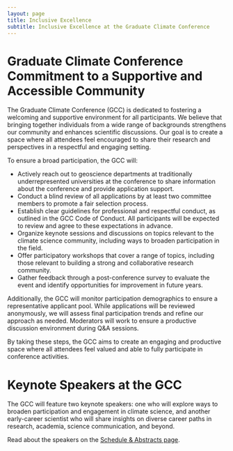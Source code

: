 ```yaml
---
layout: page
title: Inclusive Excellence 
subtitle: Inclusive Excellence at the Graduate Climate Conference
---
```


# Graduate Climate Conference Commitment to a Supportive and Accessible Community

The Graduate Climate Conference (GCC) is dedicated to fostering a welcoming and supportive environment for all participants. We believe that bringing together individuals from a wide range of backgrounds strengthens our community and enhances scientific discussions. Our goal is to create a space where all attendees feel encouraged to share their research and perspectives in a respectful and engaging setting.
 
To ensure a broad participation, the GCC will:

- Actively reach out to geoscience departments at traditionally underrepresented universities at the conference to share information about the conference and provide application support.
- Conduct a blind review of all applications by at least two committee members to promote a fair selection process.
- Establish clear guidelines for professional and respectful conduct, as outlined in the GCC Code of Conduct. All participants will be expected to review and agree to these expectations in advance.
- Organize keynote sessions and discussions on topics relevant to the climate science community, including ways to broaden participation in the field.
- Offer participatory workshops that cover a range of topics, including those relevant to building a strong and collaborative research community.
- Gather feedback through a post-conference survey to evaluate the event and identify opportunities for improvement in future years.

Additionally, the GCC will monitor participation demographics to ensure a representative applicant pool. While applications will be reviewed anonymously, we will assess final participation trends and refine our approach as needed. Moderators will work to ensure a productive discussion environment during Q&A sessions.

By taking these steps, the GCC aims to create an engaging and productive space where all attendees feel valued and able to fully participate in conference activities.


# Keynote Speakers at the GCC

The GCC will feature two keynote speakers: one who will explore ways to broaden participation and engagement in climate science, and another early-career scientist who will share insights on diverse career paths in research, academia, science communication, and beyond.

Read about the speakers on the [Schedule & Abstracts page](https://graduateclimateconference.github.io/schedule/).
